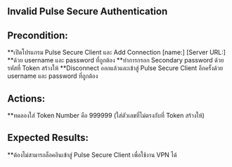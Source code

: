 ## Invalid Pulse Secure Authentication

## Precondition:
  **เปิดโปรแกรม Pulse Secure Client และ Add Connection [name:] [Server URL:]
  **ด้วย username และ password ที่ถูกต้อง
  **ทำการกรอก Secondary password ด้วยรหัสที่ Token สร้างให้ 
  **Disconnect ออกแล้วและเข้าสู่ Pulse Secure Client อีกครั้งด้วย username และ password ที่ถูกต้อง
  
## Actions: 
  **ทดลองใส่ Token Number คือ 999999 (ใส่ตัวเลขที่ไม่ตรงกับที่ Token สร้างให้)

## Expected Results: 
  **ต้องไม่สามารถล็อคอินเข้าสู่ Pulse Secure Client เพื่อใช้งาน VPN ได้
